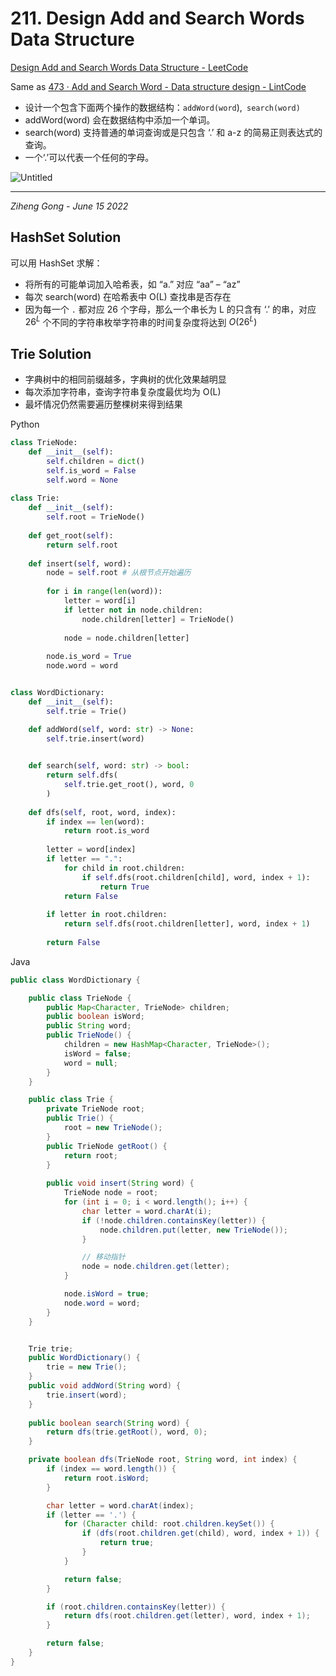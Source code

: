 # 211. Design Add and Search Words Data Structure

[Design Add and Search Words Data Structure - LeetCode](https://leetcode.com/problems/design-add-and-search-words-data-structure/)

Same as  [473 · Add and Search Word - Data structure design - LintCode](https://www.lintcode.com/problem/473/)

- 设计一个包含下面两个操作的数据结构：`addWord(word`),` search(word)`
- addWord(word) 会在数据结构中添加一个单词。
- search(word) 支持普通的单词查询或是只包含 ‘.’ 和 a-z 的简易正则表达式的查询。
- 一个‘.’可以代表一个任何的字母。

![Untitled](https://s3.us-west-2.amazonaws.com/secure.notion-static.com/0aa687a0-3d35-48d7-90ce-8ebb208b05df/Untitled.png?X-Amz-Algorithm=AWS4-HMAC-SHA256&X-Amz-Content-Sha256=UNSIGNED-PAYLOAD&X-Amz-Credential=AKIAT73L2G45EIPT3X45%2F20220615%2Fus-west-2%2Fs3%2Faws4_request&X-Amz-Date=20220615T234505Z&X-Amz-Expires=86400&X-Amz-Signature=fb81e2feb7399ca583d32a36a01d5e6bef9bf841a2967810ec29b2c8c6e905ec&X-Amz-SignedHeaders=host&response-content-disposition=filename%20%3D%22Untitled.png%22&x-id=GetObject)

---

*Ziheng Gong - June 15 2022*

## HashSet Solution

可以用 HashSet 求解：

- 将所有的可能单词加入哈希表，如 “a.” 对应 “aa” – “az”
- 每次 search(word) 在哈希表中 O(L) 查找串是否存在
- 因为每一个 `.` 都对应 26 个字母，那么一个串长为 L 的只含有 ‘.’ 的串，对应 $26^L$ 个不同的字符串枚举字符串的时间复杂度将达到 $O(26 ^ L)$

## Trie Solution

- 字典树中的相同前缀越多，字典树的优化效果越明显
- 每次添加字符串，查询字符串复杂度最优均为 O(L)
- 最坏情况仍然需要遍历整棵树来得到结果

Python

```python
class TrieNode:
    def __init__(self):
        self.children = dict()
        self.is_word = False
        self.word = None
    
class Trie:
    def __init__(self):
        self.root = TrieNode()
    
    def get_root(self):
        return self.root
    
    def insert(self, word):
        node = self.root # 从根节点开始遍历
        
        for i in range(len(word)):
            letter = word[i]
            if letter not in node.children:
                node.children[letter] = TrieNode()
            
            node = node.children[letter]
        
        node.is_word = True
        node.word = word


class WordDictionary:
    def __init__(self):
        self.trie = Trie()

    def addWord(self, word: str) -> None:
        self.trie.insert(word)
        

    def search(self, word: str) -> bool:
        return self.dfs(
            self.trie.get_root(), word, 0
        )
    
    def dfs(self, root, word, index):
        if index == len(word):
            return root.is_word
        
        letter = word[index]
        if letter == ".":
            for child in root.children:
                if self.dfs(root.children[child], word, index + 1):
                    return True
            return False
        
        if letter in root.children:
            return self.dfs(root.children[letter], word, index + 1)
        
        return False
```

Java

```java
public class WordDictionary {

    public class TrieNode {
        public Map<Character, TrieNode> children;
        public boolean isWord;
        public String word;
        public TrieNode() {
            children = new HashMap<Character, TrieNode>();
            isWord = false;
            word = null;
        }
    }

    public class Trie {
        private TrieNode root;
        public Trie() {
            root = new TrieNode();
        }
        public TrieNode getRoot() {
            return root;
        }
        
        public void insert(String word) {
            TrieNode node = root;
            for (int i = 0; i < word.length(); i++) {
                char letter = word.charAt(i);
                if (!node.children.containsKey(letter)) {
                    node.children.put(letter, new TrieNode());
                }

                // 移动指针
                node = node.children.get(letter);
            }

            node.isWord = true;
            node.word = word;
        }
    }


    Trie trie;
    public WordDictionary() {
        trie = new Trie();
    }
    public void addWord(String word) {
        trie.insert(word);
    }
    
    public boolean search(String word) {
        return dfs(trie.getRoot(), word, 0);
    }

    private boolean dfs(TrieNode root, String word, int index) {
        if (index == word.length()) {
            return root.isWord;
        }

        char letter = word.charAt(index);
        if (letter == '.') {
            for (Character child: root.children.keySet()) {
                if (dfs(root.children.get(child), word, index + 1)) {
                    return true;
                }
            }

            return false;
        }

        if (root.children.containsKey(letter)) {
            return dfs(root.children.get(letter), word, index + 1);
        }

        return false;
    }
}
```

